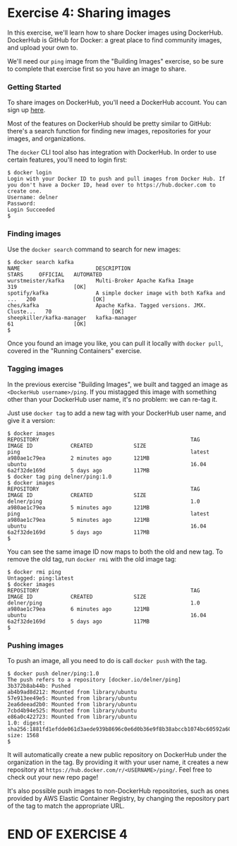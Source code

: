 # Exercise 4: Sharing images

In this exercise, we'll learn how to share Docker images using DockerHub. DockerHub is GitHub for Docker: a great place to find community images, and upload your own to.

We'll need our `ping` image from the "Building Images" exercise, so be sure to complete that exercise first so you have an image to share.

### Getting Started

To share images on DockerHub, you'll need a DockerHub account. You can sign up [here](https://hub.docker.com/).

Most of the features on DockerHub should be pretty similar to GitHub: there's a search function for finding new images, repositories for your images, and organizations.

The `docker` CLI tool also has integration with DockerHub. In order to use certain features, you'll need to login first:

```
$ docker login
Login with your Docker ID to push and pull images from Docker Hub. If you don't have a Docker ID, head over to https://hub.docker.com to create one.
Username: delner
Password: 
Login Succeeded
$
```

### Finding images

Use the `docker search` command to search for new images:

```
$ docker search kafka
NAME                        DESCRIPTION                                     STARS     OFFICIAL   AUTOMATED
wurstmeister/kafka          Multi-Broker Apache Kafka Image                 319                  [OK]
spotify/kafka               A simple docker image with both Kafka and ...   200                  [OK]
ches/kafka                  Apache Kafka. Tagged versions. JMX. Cluste...   70                   [OK]
sheepkiller/kafka-manager   kafka-manager                                   61                   [OK]
$
```

Once you found an image you like, you can pull it locally with `docker pull`, covered in the "Running Containers" exercise.

### Tagging images

In the previous exercise "Building Images", we built and tagged an image as `<DockerHub username>/ping`. If you mistagged this image with something other than your DockerHub user name, it's no problem: we can re-tag it.

Just use `docker tag` to add a new tag with your DockerHub user name, and give it a version:

```
$ docker images
REPOSITORY                                                TAG                 IMAGE ID            CREATED             SIZE
ping                                                      latest              a980ae1c79ea        2 minutes ago       121MB
ubuntu                                                    16.04               6a2f32de169d        5 days ago          117MB
$ docker tag ping delner/ping:1.0
$ docker images
REPOSITORY                                                TAG                 IMAGE ID            CREATED             SIZE
delner/ping                                               1.0                 a980ae1c79ea        5 minutes ago       121MB
ping                                                      latest              a980ae1c79ea        5 minutes ago       121MB
ubuntu                                                    16.04               6a2f32de169d        5 days ago          117MB
$ 
```

You can see the same image ID now maps to both the old and new tag. To remove the old tag, run `docker rmi` with the old image tag:

```
$ docker rmi ping
Untagged: ping:latest
$ docker images
REPOSITORY                                                TAG                 IMAGE ID            CREATED             SIZE
delner/ping                                               1.0                 a980ae1c79ea        6 minutes ago       121MB
ubuntu                                                    16.04               6a2f32de169d        5 days ago          117MB
$ 
```

### Pushing images

To push an image, all you need to do is call `docker push` with the tag.

```
$ docker push delner/ping:1.0
The push refers to a repository [docker.io/delner/ping]
3b372b8ab44b: Pushed 
ab4b9ad8d212: Mounted from library/ubuntu 
57e913ee49e5: Mounted from library/ubuntu 
2ea6deead2b0: Mounted from library/ubuntu 
7cbd4b94e525: Mounted from library/ubuntu 
e86a0c422723: Mounted from library/ubuntu 
1.0: digest: sha256:1881fd1efdde061d3aede939b8696c0e6d0b36e9f8b38abccb1074bc60592a60 size: 1568
$
```

It will automatically create a new public repository on DockerHub under the organization in the tag. By providing it with your user name, it creates a new repository at `https://hub.docker.com/r/<USERNAME>/ping/`. Feel free to check out your new repo page!

It's also possible push images to non-DockerHub repositories, such as ones provided by AWS Elastic Container Registry, by changing the repository part of the tag to match the appropriate URL.

# END OF EXERCISE 4